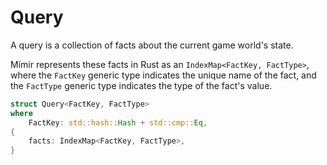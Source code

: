 # Query

A query is a collection of facts about the current game world's state.

Mímir represents these facts in Rust as an `IndexMap<FactKey, FactType>`, where the `FactKey` generic type indicates the unique name of the fact, and the `FactType` generic type indicates the type of the fact's value.

```rs
struct Query<FactKey, FactType>
where
    FactKey: std::hash::Hash + std::cmp::Eq,
{
    facts: IndexMap<FactKey, FactType>,
}
```
